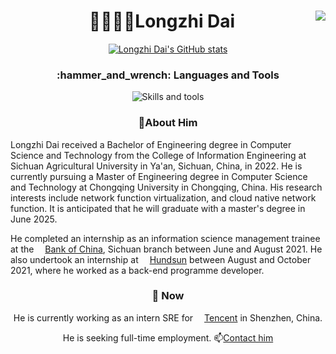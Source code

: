 <h1 align="center">👨‍🎓👨‍💻Longzhi Dai<img align="right" src="https://visitor-badge.laobi.icu/badge?page_id=baozidai.visitor-badge&left_color=royalblue&right_color=black"  /></h1>
<div align="center">
  
[![Longzhi Dai's GitHub stats](https://github-readme-stats.vercel.app/api?username=baozidai&count_private=true&show_icons=true&hide_border=true&title_color=fff&text_color=fff&bg_color=22272E&hide_title=false&show=prs_merged,prs_merged_percentage)](https://github.com/anuraghazra/github-readme-stats)
</div>
<h3 align="center">:hammer_and_wrench: Languages and Tools</h3>

<p align="center">
    <img src="https://skillicons.dev/icons?i=jenkins,docker,git,github,linux,py,pycharm,bash,latex,postman&theme=dark" alt="Skills and tools"/>
</p>

<h3 align="center">👦About Him</h3>
<p>
  Longzhi Dai received a Bachelor of Engineering degree in Computer Science and Technology from the College of Information Engineering at Sichuan Agricultural University in Ya'an, Sichuan, China, in 2022. He is currently pursuing a Master of Engineering degree in Computer Science and Technology at Chongqing University in Chongqing, China. His research interests include network function virtualization, and  cloud native network function. It is anticipated that he will graduate with a master's degree in June 2025.
</p>
<p>
  He completed an internship as an information science management trainee at the <a href="https://www.boc.cn/en/"><img src="https://www.boc.cn/favicon.ico" style="height: 1em;"/>Bank of China</a>, Sichuan branch between June and August 2021. He also undertook an internship at <a href="https://www.hundsun.com/"><img src="https://www.hundsun.com/bitbug_favicon.ico" style="height: 1em;"/>Hundsun</a> between August and October 2021, where he worked as a back-end programme developer.
<h3 align="center">🔭 Now</h3>
<div align="center">
  <p>
  He is currently working as an intern SRE for <a href="https://www.tencent.com"><img src="https://im.qq.com/favicon.ico" style="height: 1em;"/>Tencent</a> in Shenzhen, China. </p>
  </p>
  <p>
    He is seeking full-time employment. 📫<a href="mailto:dailongzhi@foxmail.com">Contact him</a>
  </p></div>
